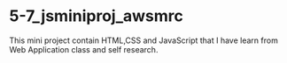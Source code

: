 # 5-7_jsminiproj_awsmrc
This mini project contain HTML,CSS and JavaScript that I have learn from Web Application class and self research.
